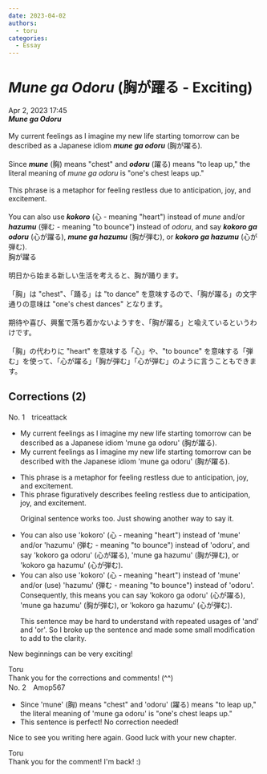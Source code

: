 ```yaml
---
date: 2023-04-02
authors:
  - toru
categories:
  - Essay
---
```


<h1 id="subject_show"><strong><em>Mune ga Odoru</strong></em> (胸が躍る - Exciting)</h1>
<div class="date">Apr 2, 2023 17:45</div>
<div id="post"><div id="body_show_ori">
<strong><em>Mune ga Odoru</strong></em><br/><br/>My current feelings as I imagine my new life starting tomorrow can be described as a Japanese idiom <strong><em>mune ga odoru</em></strong> (胸が躍る).<br/><br/>Since <strong><em>mune</em></strong> (胸) means "chest" and <strong><em>odoru</em></strong> (躍る) means "to leap up," the literal meaning of <em>mune ga odoru</em> is "one's chest leaps up."<br/><br/>This phrase is a metaphor for feeling restless due to anticipation, joy, and excitement.<br/><br/>You can also use <strong><em>kokoro</em></strong> (心 - meaning "heart") instead of <em>mune</em> and/or <strong><em>hazumu</em></strong> (弾む - meaning "to bounce") instead of <em>odoru</em>, and say <strong><em>kokoro ga odoru</em></strong> (心が躍る), <strong><em>mune ga hazumu</em></strong> (胸が弾む), or <strong><em>kokoro ga hazumu</em></strong> (心が弾む).
</div></div>

<!-- more -->

<div id="post_ja"><div id="body_show_mo">
胸が躍る<br/><br/>明日から始まる新しい生活を考えると、胸が踊ります。<br/><br/>「胸」は "chest"、「踊る」は "to dance" を意味するので、「胸が躍る」の文字通りの意味は "one's chest dances" となります。<br/><br/>期待や喜び、興奮で落ち着かないようすを、「胸が躍る」と喩えているというわけです。<br/><br/>「胸」の代わりに "heart" を意味する「心」や、"to bounce" を意味する「弾む」を使って、「心が躍る」「胸が弾む」「心が弾む」のように言うこともできます。
</div></div>

## Corrections (2)
<div id="block"><div class="first_name"> No. 1　<span class="just_name">triceattack</span></div><div id="block2">
<ul class="correction_field">
<li class="incorrect">My current feelings as I imagine my new life starting tomorrow can be described as a Japanese idiom 'mune ga odoru' (胸が躍る).</li>
<li class="corrected correct">
My current feelings as I imagine my new life starting tomorrow can be described <span class="f_blue">with</span> the Japanese idiom 'mune ga odoru' (胸が躍る).
</li>
</ul>
<ul class="correction_field">
<li class="incorrect">This phrase is a metaphor for feeling restless due to anticipation, joy, and excitement.</li>
<li class="corrected correct">
This phrase figuratively describes feeling restless due to anticipation, joy, and excitement.
<p class="correction_comment">Original sentence works too. Just showing another way to say it.</p>
</li>
</ul>
<ul class="correction_field">
<li class="incorrect">You can also use 'kokoro' (心 - meaning "heart") instead of 'mune' and/or 'hazumu' (弾む - meaning "to bounce") instead of 'odoru', and say 'kokoro ga odoru' (心が躍る), 'mune ga hazumu' (胸が弾む), or 'kokoro ga hazumu' (心が弾む).</li>
<li class="corrected correct">
You can also use 'kokoro' (心 - meaning "heart") instead of 'mune' and/or (<span class="f_blue">use)</span> 'hazumu' (弾む - meaning "to bounce") instead of 'odoru'. Consequently, this means you can say 'kokoro ga odoru' (心が躍る), 'mune ga hazumu' (胸が弾む), or 'kokoro ga hazumu' (心が弾む).
<p class="correction_comment">This sentence may be hard to understand with repeated usages of 'and' and 'or'.  So I broke up the sentence and made some small modification to add to the clarity.</p>
</li>
</ul>
<p class="comment_small">
 New beginnings can be very exciting!
</p>

</div><div class="name"><span class="just_name">Toru</span><br>
Thank you for the corrections and comments! (^^)
</div>
</div>
<div id="block"><div class="first_name"> No. 2　<span class="just_name">Amop567</span></div><div id="block2">
<ul class="correction_field">
<li class="incorrect">Since 'mune' (胸) means "chest" and 'odoru' (躍る) means "to leap up," the literal meaning of 'mune ga odoru' is "one's chest leaps up."</li>
<li class="corrected perfect">This sentence is perfect! No correction needed!</li>
</ul>
<p class="comment_small">
 Nice to see you writing here again. Good luck with your new chapter.
</p>

</div><div class="name"><span class="just_name">Toru</span><br>
Thank you for the comment! I'm back! :)
</div>
</div>
